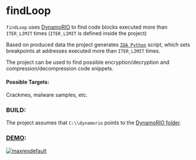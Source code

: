# findLoop


`findLoop` uses [DynamoRIO](https://dynamorio.org/) to find code blocks executed more than `ITER_LIMIT` times (`ITER_LIMIT` is defined inside the project)

Based on produced data the project generates [`IDA Python`](https://github.com/idapython/src) script, which sets breakpoints at addresses executed more than `ITER_LIMIT` times.

The project can be used to find possible encryption/decryption and compression/decompression code snippets.

#### Possible Targets: 
Crackmes, malware samples, etc.

### BUILD:
The project assumes that `C:\\dynamorio` points to the [DynamoRIO folder](https://github.com/DynamoRIO/dynamorio/releases).


### [DEMO](https://www.youtube.com/watch?v=01gqgAaL7Eo):
[![maxresdefault](https://user-images.githubusercontent.com/16405698/55261416-cfe9f600-5262-11e9-99a5-014473bfdbcd.jpg)](https://www.youtube.com/watch?v=01gqgAaL7Eo)
